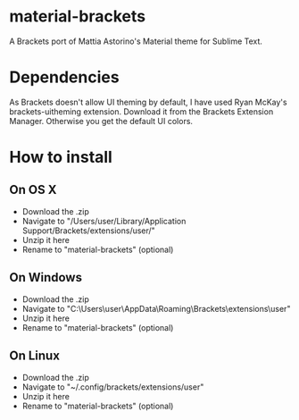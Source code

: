 # material-brackets
A Brackets port of Mattia Astorino's Material theme for Sublime Text.

# Dependencies

As Brackets doesn't allow UI theming by default, I have used Ryan McKay's brackets-uitheming extension. Download it from the Brackets Extension Manager. Otherwise you get the default UI colors.

# How to install

## On OS X
- Download the .zip
- Navigate to "/Users/user/Library/Application Support/Brackets/extensions/user/"
- Unzip it here
- Rename to "material-brackets" (optional)

## On Windows
- Download the .zip
- Navigate to "C:\Users\user\AppData\Roaming\Brackets\extensions\user"
- Unzip it here
- Rename to "material-brackets" (optional)

## On Linux
- Download the .zip
- Navigate to "~/.config/brackets/extensions/user"
- Unzip it here
- Rename to "material-brackets" (optional)
